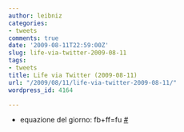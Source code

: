 ```yaml
---
author: leibniz
categories:
- tweets
comments: true
date: '2009-08-11T22:59:00Z'
slug: life-via-twitter-2009-08-11
tags:
- tweets
title: Life via Twitter (2009-08-11)
url: "/2009/08/11/life-via-twitter-2009-08-11/"
wordpress_id: 4164

---
```

* equazione del giorno: fb+ff=fu [#](http://twitter.com/leibniz/statuses/3241906977)


